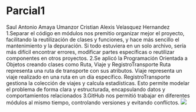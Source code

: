 # Parcial1
Saul Antonio Amaya Umanzor
Cristian Alexis Velasquez Hernandez 
1.Separar el código en módulos nos premitio organizar mejor el proyecto, facilitando la reutilización de clases y funciones, y hace más sencillo el mantenimiento y la depuración. Si todo estuviera en un solo archivo, sería más difícil encontrar errores, modificar partes específicas o reutilizar componentes en otros proyectos.
2.Se aplicó la Programación Orientada a Objetos creando clases como Ruta, Viaje y RegistroTransporte Ruta representa una ruta de transporte con sus atributos.
Viaje representa un viaje realizado en una ruta en un día específico.
RegistroTransporte gestiona la colección de viajes y calcula estadísticas.
Esto permite modelar el problema de forma clara y estructurada, encapsulando datos y comportamientos relacionados
3.GitHub nos permitió trabajar en diferentes módulos al mismo tiempo, controlando versiones y evitando conflictos.
<img src = "https://ugb.edu.sv/wp-content/uploads/2023/06/UGB_LOGOTIPO_HORIZONTAL.png" >